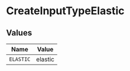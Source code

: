# CreateInputTypeElastic


## Values

| Name      | Value     |
| --------- | --------- |
| `ELASTIC` | elastic   |